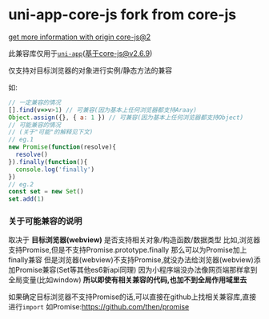 # uni-app-core-js fork from core-js

[get more information with origin core-js@2](https://github.com/zloirock/core-js/tree/v2)

此兼容库仅用于[`uni-app`](https://uniapp.dcloud.io)(基于core-js@v2.6.9)

仅支持对目标浏览器的对象进行实例/静态方法的兼容

如:
```javascript
// 一定兼容的情况
[].find(v=>v>1) // 可兼容(因为基本上任何浏览器都支持Araay)
Object.assign({}, { a: 1 }) // 可兼容(因为基本上任何浏览器都支持Object)
// 可能兼容的情况
// (关于"可能"的解释见下文)
// eg.1
new Promise(function(resolve){
  resolve()
}).finally(function(){
  console.log('finally')
})
// eg.2
const set = new Set()
set.add(1)
```
### 关于可能兼容的说明
取决于 __目标浏览器(webview)__ 是否支持相关对象/构造函数/数据类型
比如,浏览器支持Promise,但是不支持Promise.prototype.finally
那么可以为Promise加上finally兼容
但是浏览器(webview)不支持Promise,就没办法给浏览器(webview)添加Promise兼容(Set等其他es6新api同理)
因为小程序端没办法像网页端那样拿到全局变量(比如window)
__所以即使有相关兼容的代码,也加不到全局作用域里去__

如果确定目标浏览器不支持Promise的话,可以直接在github上找相关兼容库,直接进行`import`
如Promise:https://github.com/then/promise